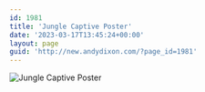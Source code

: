 ```yaml
---
id: 1981
title: 'Jungle Captive Poster'
date: '2023-03-17T13:45:24+00:00'
layout: page
guid: 'http://new.andydixon.com/?page_id=1981'
---
```


![Jungle Captive Poster](https://i0.wp.com/assets.g8x2.ldn.idrivee2-23.com/posters/Jungle%20Captive%20Poster%2001.jpg?w=1200&ssl=1 "Jungle Captive Poster")